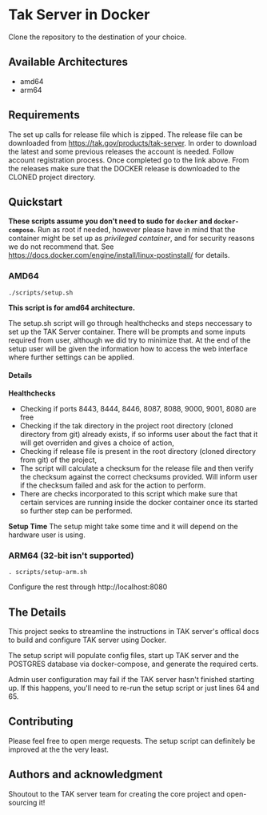 # Tak Server in Docker

Clone the repository to the destination of your choice.

## Available Architectures
* amd64
* arm64

## Requirements
The set up calls for release file which is zipped. The release file can be downloaded from https://tak.gov/products/tak-server.
In order to download the latest and some previous releases the account is needed. Follow account registration process. Once completed go to the link above.
From the releases make sure that the DOCKER release is downloaded to the CLONED project directory.

## Quickstart 
**These scripts assume you don't need to sudo for `docker` and `docker-compose`.**
Run as root if needed, however please have in mind that the container might be set up as _privileged container_, and for security reasons we do not recommend that.
See https://docs.docker.com/engine/install/linux-postinstall/ for details.

### AMD64
```
./scripts/setup.sh
```
**This script is for amd64 architecture.**

The setup.sh script will go through healthchecks and steps neccessary to set up the TAK Server container. There will be prompts and some inputs required from user, although we did try to minimize that.
At the end of the setup user will be given the information how to access the web interface where further settings can be applied.

#### Details
**Healthchecks**
* Checking if ports 8443, 8444, 8446, 8087, 8088, 9000, 9001, 8080 are free
* Checking if the tak directory in the project root directory (cloned directory from git) already exists, if so informs user about the fact that it will get overriden and gives a choice of action,
* Checking if release file is present in the root directory (cloned directory from git) of the project,
* The script will calculate a checksum for the release file and then verify the checksum against the correct checksums provided. Will inform user if the checksum failed and ask for the action to perform.
* There are checks incorporated to this script which make sure that certain services are running inside the docker container once its started so further step can be performed.

**Setup Time**
The setup might take some time and it will depend on the hardware user is using.


### ARM64 (32-bit isn't supported)
```
. scripts/setup-arm.sh
```
Configure the rest through http://localhost:8080

## The Details
This project seeks to streamline the instructions in TAK server's offical docs to build and configure TAK server using Docker.

The setup script will populate config files, start up TAK server and the POSTGRES database via docker-compose, and generate the required certs.

Admin user configuration may fail if the TAK server hasn't finished starting up. If this happens, you'll need to re-run the setup script or just lines 64 and 65.

## Contributing
Please feel free to open merge requests. The setup script can definitely be improved at the the very least.

## Authors and acknowledgment
Shoutout to the TAK server team for creating the core project and open-sourcing it!